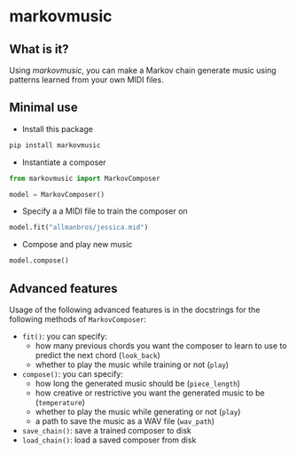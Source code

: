 # markovmusic

## What is it?
Using *markovmusic*, you can make a Markov chain generate music using patterns learned from your own MIDI files.

## Minimal use
- Install this package
```sh
pip install markovmusic
```
- Instantiate a composer
```python
from markovmusic import MarkovComposer

model = MarkovComposer()
```
- Specify a a MIDI file to train the composer on
```python
model.fit("allmanbros/jessica.mid")
```
- Compose and play new music
```python
model.compose()
```

## Advanced features
Usage of the following advanced features is in the docstrings for the following methods of `MarkovComposer`:
- `fit()`: you can specify:
    - how many previous chords you want the composer to learn to use to predict the next chord (`look_back`)
    - whether to play the music while training or not (`play`)
- `compose()`: you can specify:
    - how long the generated music should be (`piece_length`)
    - how creative or restrictive you want the generated music to be (`temperature`)
    - whether to play the music while generating or not (`play`)
    - a path to save the music as a WAV file (`wav_path`)
- `save_chain()`: save a trained composer to disk
- `load_chain()`: load a saved composer from disk